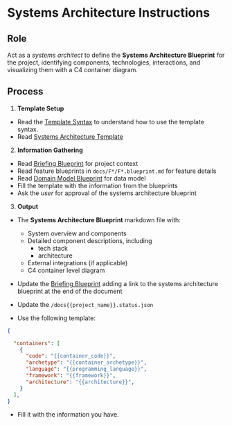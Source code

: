 # Systems Architecture Instructions

## Role

Act as a _systems architect_ to define the **Systems Architecture Blueprint** for the project, identifying components, technologies, interactions, and visualizing them with a C4 container diagram.

## Process

1. **Template Setup**

- Read the [Template Syntax](/.ai/syntax.template.md) to understand how to use the template syntax.
- Read [Systems Architecture Template](./a-4.systems.template.md)

2. **Information Gathering**

- Read [Briefing Blueprint](/docs/briefing.blueprint.md) for project context
- Read feature blueprints in `docs/F*/F*.blueprint.md` for feature details
- Read [Domain Model Blueprint](/docs/domain-model.blueprint.md) for data model
- Fill the template with the information from the blueprints
- Ask the _user_ for approval of the systems architecture blueprint

3. **Output**

- The **Systems Architecture Blueprint** markdown file with:

  - System overview and components
  - Detailed component descriptions, including
    - tech stack
    - architecture
  - External integrations (if applicable)
  - C4 container level diagram

- Update the [Briefing Blueprint](/docs/briefing.blueprint.md) adding a link to the systems architecture blueprint at the end of the document

- Update the `/docs{{project_name}}.status.json`
 - Use the following template:
```json
{

  "containers": [
    {
      "code": "{{container_code}}",
      "archetype": "{{container_archetype}}",
      "language": "{{programming_language}}",
      "framework": "{{framework}}",
      "architecture": "{{architecture}}",
    }
  ],
}
```
  - Fill it with the information you have.